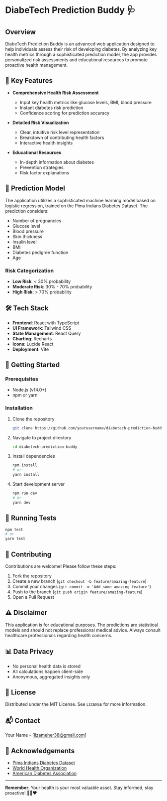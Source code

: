 
# DiabeTech Prediction Buddy 🩺

## Overview

DiabeTech Prediction Buddy is an advanced web application designed to help individuals assess their risk of developing diabetes. By analyzing key health metrics through a sophisticated prediction model, the app provides personalized risk assessments and educational resources to promote proactive health management.

## 🌟 Key Features

- **Comprehensive Health Risk Assessment**
  - Input key health metrics like glucose levels, BMI, blood pressure
  - Instant diabetes risk prediction
  - Confidence scoring for prediction accuracy

- **Detailed Risk Visualization**
  - Clear, intuitive risk level representation
  - Breakdown of contributing health factors
  - Interactive health insights

- **Educational Resources**
  - In-depth information about diabetes
  - Prevention strategies
  - Risk factor explanations

## 🔬 Prediction Model

The application utilizes a sophisticated machine learning model based on logistic regression, trained on the Pima Indians Diabetes Dataset. The prediction considers:

- Number of pregnancies
- Glucose level
- Blood pressure
- Skin thickness
- Insulin level
- BMI
- Diabetes pedigree function
- Age

### Risk Categorization
- **Low Risk**: < 30% probability
- **Moderate Risk**: 30% - 70% probability
- **High Risk**: > 70% probability

## 🛠 Tech Stack

- **Frontend**: React with TypeScript
- **UI Framework**: Tailwind CSS
- **State Management**: React Query
- **Charting**: Recharts
- **Icons**: Lucide React
- **Deployment**: Vite

## 🚀 Getting Started

### Prerequisites
- Node.js (v14.0+)
- npm or yarn

### Installation

1. Clone the repository
   ```bash
   git clone https://github.com/yourusername/diabetech-prediction-buddy.git
   ```

2. Navigate to project directory
   ```bash
   cd diabetech-prediction-buddy
   ```

3. Install dependencies
   ```bash
   npm install
   # or
   yarn install
   ```

4. Start development server
   ```bash
   npm run dev
   # or
   yarn dev
   ```

## 🧪 Running Tests

```bash
npm test
# or
yarn test
```

## 🤝 Contributing

Contributions are welcome! Please follow these steps:

1. Fork the repository
2. Create a new branch (`git checkout -b feature/amazing-feature`)
3. Commit your changes (`git commit -m 'Add some amazing feature'`)
4. Push to the branch (`git push origin feature/amazing-feature`)
5. Open a Pull Request

## ⚠️ Disclaimer

This application is for educational purposes. The predictions are statistical models and should not replace professional medical advice. Always consult healthcare professionals regarding health concerns.

## 📊 Data Privacy

- No personal health data is stored
- All calculations happen client-side
- Anonymous, aggregated insights only

## 📝 License

Distributed under the MIT License. See `LICENSE` for more information.

## 📬 Contact

Your Name - [lizameher38@gmail.com]

## 🙏 Acknowledgements

- [Pima Indians Diabetes Dataset](https://www.kaggle.com/datasets/uciml/pima-indians-diabetes-database)
- [World Health Organization](https://www.who.int/health-topics/diabetes)
- [American Diabetes Association](https://www.diabetes.org/)

---

**Remember**: Your health is your most valuable asset. Stay informed, stay proactive! 💪🏽❤️
